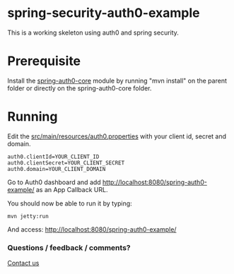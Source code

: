 spring-security-auth0-example
=====================

This is a working skeleton using auth0 and spring security.

Prerequisite
==
Install the [spring-auth0-core](../spring-auth0-core/) module by running "mvn install" on the parent folder or directly on the spring-auth0-core folder. 

Running
==

Edit the [src/main/resources/auth0.properties](src/main/resources/auth0.properties) with your client id, secret and domain.

```Shell
auth0.clientId=YOUR_CLIENT_ID
auth0.clientSecret=YOUR_CLIENT_SECRET
auth0.domain=YOUR_CLIENT_DOMAIN
```

Go to Auth0 dashboard and add [http://localhost:8080/spring-auth0-example/](http://localhost:8080/spring-auth0-example/) as an App Callback URL.

You should now be able to run it by typing:

```Shell
mvn jetty:run
```

And access: [http://localhost:8080/spring-auth0-example/](http://localhost:8080/spring-auth0-example/)

### Questions / feedback / comments?
[Contact us](http://www.nextprot.org/contact/us)
